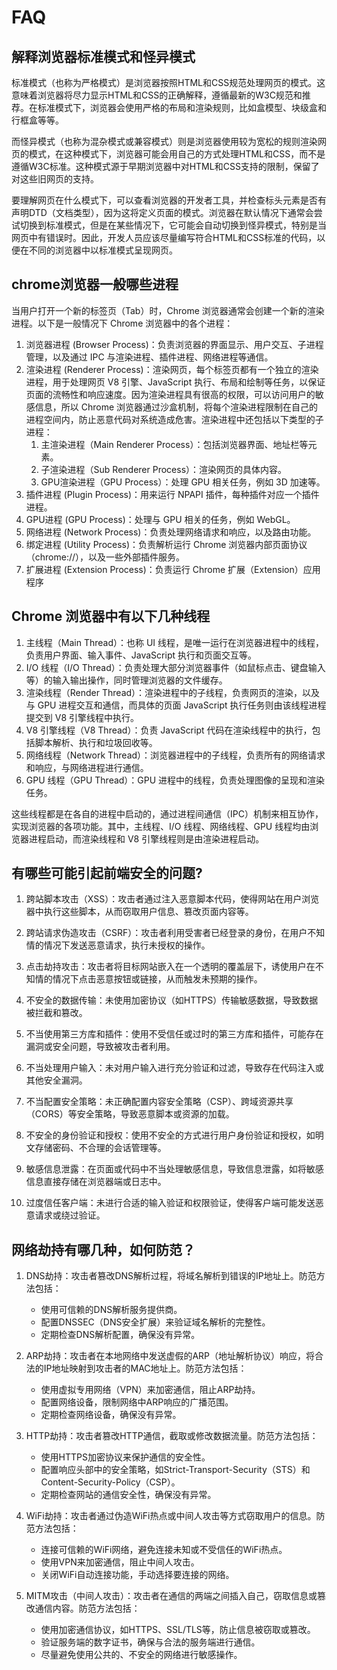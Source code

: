 # FAQ

## 解释浏览器标准模式和怪异模式

标准模式（也称为严格模式）是浏览器按照HTML和CSS规范处理网页的模式。这意味着浏览器将尽力显示HTML和CSS的正确解释，遵循最新的W3C规范和推荐。在标准模式下，浏览器会使用严格的布局和渲染规则，比如盒模型、块级盒和行框盒等等。

而怪异模式（也称为混杂模式或兼容模式）则是浏览器使用较为宽松的规则渲染网页的模式，在这种模式下，浏览器可能会用自己的方式处理HTML和CSS，而不是遵循W3C标准。这种模式源于早期浏览器中对HTML和CSS支持的限制，保留了对这些旧网页的支持。

要理解网页在什么模式下，可以查看浏览器的开发者工具，并检查标头元素是否有声明DTD（文档类型），因为这将定义页面的模式。浏览器在默认情况下通常会尝试切换到标准模式，但是在某些情况下，它可能会自动切换到怪异模式，特别是当网页中有错误时。因此，开发人员应该尽量编写符合HTML和CSS标准的代码，以便在不同的浏览器中以标准模式呈现网页。

## chrome浏览器一般哪些进程

当用户打开一个新的标签页（Tab）时，Chrome 浏览器通常会创建一个新的渲染进程。以下是一般情况下 Chrome 浏览器中的各个进程：

1. 浏览器进程 (Browser Process)：负责浏览器的界面显示、用户交互、子进程管理，以及通过 IPC 与渲染进程、插件进程、网络进程等通信。
2. 渲染进程 (Renderer Process)：渲染网页，每个标签页都有一个独立的渲染进程，用于处理网页 V8 引擎、JavaScript 执行、布局和绘制等任务，以保证页面的流畅性和响应速度。因为渲染进程具有很高的权限，可以访问用户的敏感信息，所以 Chrome 浏览器通过沙盒机制，将每个渲染进程限制在自己的进程空间内，防止恶意代码对系统造成危害。渲染进程中还包括以下类型的子进程：
   1. 主渲染进程（Main Renderer Process）：包括浏览器界面、地址栏等元素。
   2. 子渲染进程（Sub Renderer Process）：渲染网页的具体内容。
   3. GPU渲染进程（GPU Process）：处理 GPU 相关任务，例如 3D 加速等。
3. 插件进程 (Plugin Process)：用来运行 NPAPI 插件，每种插件对应一个插件进程。
4. GPU进程 (GPU Process)：处理与 GPU 相关的任务，例如 WebGL。
5. 网络进程 (Network Process)：负责处理网络请求和响应，以及路由功能。
6. 绑定进程 (Utility Process)：负责解析运行 Chrome 浏览器内部页面协议（chrome://），以及一些外部插件服务。
7. 扩展进程 (Extension Process)：负责运行 Chrome 扩展（Extension）应用程序

## Chrome 浏览器中有以下几种线程

1. 主线程（Main Thread）：也称 UI 线程，是唯一运行在浏览器进程中的线程，负责用户界面、输入事件、JavaScript 执行和页面交互等。
2. I/O 线程（I/O Thread）：负责处理大部分浏览器事件（如鼠标点击、键盘输入等）的输入输出操作，同时管理浏览器的文件缓存。
3. 渲染线程（Render Thread）：渲染进程中的子线程，负责网页的渲染，以及与 GPU 进程交互和通信，而具体的页面 JavaScript 执行任务则由该线程进程提交到 V8 引擎线程中执行。
4. V8 引擎线程（V8 Thread）：负责 JavaScript 代码在渲染线程中的执行，包括脚本解析、执行和垃圾回收等。
5. 网络线程（Network Thread）：浏览器进程中的子线程，负责所有的网络请求和响应，与网络进程进行通信。
6. GPU 线程（GPU Thread）：GPU 进程中的线程，负责处理图像的呈现和渲染任务。

这些线程都是在各自的进程中启动的，通过进程间通信（IPC）机制来相互协作，实现浏览器的各项功能。其中，主线程、I/O 线程、网络线程、GPU 线程均由浏览器进程启动，而渲染线程和 V8 引擎线程则是由渲染进程启动。

## 有哪些可能引起前端安全的问题?

1. 跨站脚本攻击（XSS）：攻击者通过注入恶意脚本代码，使得网站在用户浏览器中执行这些脚本，从而窃取用户信息、篡改页面内容等。

2. 跨站请求伪造攻击（CSRF）：攻击者利用受害者已经登录的身份，在用户不知情的情况下发送恶意请求，执行未授权的操作。

3. 点击劫持攻击：攻击者将目标网站嵌入在一个透明的覆盖层下，诱使用户在不知情的情况下点击恶意按钮或链接，从而触发未预期的操作。

4. 不安全的数据传输：未使用加密协议（如HTTPS）传输敏感数据，导致数据被拦截和篡改。

5. 不当使用第三方库和插件：使用不受信任或过时的第三方库和插件，可能存在漏洞或安全问题，导致被攻击者利用。

6. 不当处理用户输入：未对用户输入进行充分验证和过滤，导致存在代码注入或其他安全漏洞。

7. 不当配置安全策略：未正确配置内容安全策略（CSP）、跨域资源共享（CORS）等安全策略，导致恶意脚本或资源的加载。

8. 不安全的身份验证和授权：使用不安全的方式进行用户身份验证和授权，如明文存储密码、不合理的会话管理等。

9. 敏感信息泄露：在页面或代码中不当处理敏感信息，导致信息泄露，如将敏感信息直接存储在浏览器端或日志中。

10. 过度信任客户端：未进行合适的输入验证和权限验证，使得客户端可能发送恶意请求或绕过验证。

## 网络劫持有哪几种，如何防范？


1. DNS劫持：攻击者篡改DNS解析过程，将域名解析到错误的IP地址上。防范方法包括：

   - 使用可信赖的DNS解析服务提供商。
   - 配置DNSSEC（DNS安全扩展）来验证域名解析的完整性。
   - 定期检查DNS解析配置，确保没有异常。

2. ARP劫持：攻击者在本地网络中发送虚假的ARP（地址解析协议）响应，将合法的IP地址映射到攻击者的MAC地址上。防范方法包括：

   - 使用虚拟专用网络（VPN）来加密通信，阻止ARP劫持。
   - 配置网络设备，限制网络中ARP响应的广播范围。
   - 定期检查网络设备，确保没有异常。

3. HTTP劫持：攻击者篡改HTTP通信，截取或修改数据流量。防范方法包括：

   - 使用HTTPS加密协议来保护通信的安全性。
   - 配置响应头部中的安全策略，如Strict-Transport-Security（STS）和Content-Security-Policy（CSP）。
   - 定期检查网站的通信安全性，确保没有异常。

4. WiFi劫持：攻击者通过伪造WiFi热点或中间人攻击等方式窃取用户的信息。防范方法包括：

   - 连接可信赖的WiFi网络，避免连接未知或不受信任的WiFi热点。
   - 使用VPN来加密通信，阻止中间人攻击。
   - 关闭WiFi自动连接功能，手动选择要连接的网络。

5. MITM攻击（中间人攻击）：攻击者在通信的两端之间插入自己，窃取信息或篡改通信内容。防范方法包括：

   - 使用加密通信协议，如HTTPS、SSL/TLS等，防止信息被窃取或篡改。
   - 验证服务端的数字证书，确保与合法的服务端进行通信。
   - 尽量避免使用公共的、不安全的网络进行敏感操作。
